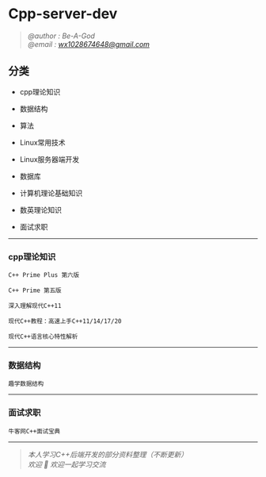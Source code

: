 # Cpp-server-dev

> *@author : Be-A-God*  
> *@email : wx1028674648@gmail.com*   

<!-- --- -->

## 分类

- cpp理论知识

- 数据结构

- 算法

- Linux常用技术

- Linux服务器端开发

- 数据库

- 计算机理论基础知识

- 数英理论知识

- 面试求职

---

### cpp理论知识

    C++ Prime Plus 第六版

    C++ Prime 第五版

    深入理解现代C++11

    现代C++教程：高速上手C++11/14/17/20

    现代C++语言核心特性解析

---

### 数据结构

    趣学数据结构

---

### 面试求职

    牛客网C++面试宝典

---

> *本人学习C++后端开发的部分资料整理（不断更新）*  
> *欢迎  🌟  欢迎一起学习交流*